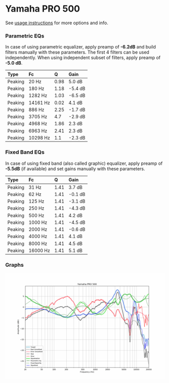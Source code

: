# Yamaha PRO 500
See [usage instructions](https://github.com/jaakkopasanen/AutoEq#usage) for more options and info.

### Parametric EQs
In case of using parametric equalizer, apply preamp of **-6.2dB** and build filters manually
with these parameters. The first 4 filters can be used independently.
When using independent subset of filters, apply preamp of **-5.0 dB**.

| Type    | Fc       |    Q | Gain    |
|:--------|:---------|:-----|:--------|
| Peaking | 20 Hz    | 0.98 | 5.0 dB  |
| Peaking | 180 Hz   | 1.18 | -5.4 dB |
| Peaking | 1282 Hz  | 1.03 | -6.5 dB |
| Peaking | 14161 Hz | 0.02 | 4.1 dB  |
| Peaking | 886 Hz   | 2.25 | -1.7 dB |
| Peaking | 3705 Hz  | 4.7  | -2.9 dB |
| Peaking | 4968 Hz  | 1.86 | 2.3 dB  |
| Peaking | 6963 Hz  | 2.41 | 2.3 dB  |
| Peaking | 10298 Hz | 1.1  | -2.3 dB |

### Fixed Band EQs
In case of using fixed band (also called graphic) equalizer, apply preamp of **-5.5dB**
(if available) and set gains manually with these parameters.

| Type    | Fc       |    Q | Gain    |
|:--------|:---------|:-----|:--------|
| Peaking | 31 Hz    | 1.41 | 3.7 dB  |
| Peaking | 62 Hz    | 1.41 | -0.1 dB |
| Peaking | 125 Hz   | 1.41 | -3.1 dB |
| Peaking | 250 Hz   | 1.41 | -4.3 dB |
| Peaking | 500 Hz   | 1.41 | 4.2 dB  |
| Peaking | 1000 Hz  | 1.41 | -4.5 dB |
| Peaking | 2000 Hz  | 1.41 | -0.6 dB |
| Peaking | 4000 Hz  | 1.41 | 4.1 dB  |
| Peaking | 8000 Hz  | 1.41 | 4.5 dB  |
| Peaking | 16000 Hz | 1.41 | 5.1 dB  |

### Graphs
![](./Yamaha%20PRO%20500.png)
